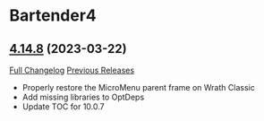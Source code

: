 # Bartender4

## [4.14.8](https://github.com/Nevcairiel/Bartender4/tree/4.14.8) (2023-03-22)
[Full Changelog](https://github.com/Nevcairiel/Bartender4/compare/4.14.7...4.14.8) [Previous Releases](https://github.com/Nevcairiel/Bartender4/releases)

- Properly restore the MicroMenu parent frame on Wrath Classic  
- Add missing libraries to OptDeps  
- Update TOC for 10.0.7  
